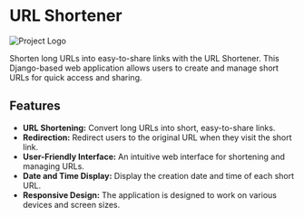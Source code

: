 # URL Shortener

![Project Logo](https://www.printrunner.com/blog/wp-content/uploads/2016/09/10_UsingURLShorteners-777x437.jpg?raw=true)

Shorten long URLs into easy-to-share links with the URL Shortener. This Django-based web application allows users to create and manage short URLs for quick access and sharing.

## Features

- **URL Shortening:** Convert long URLs into short, easy-to-share links.
- **Redirection:** Redirect users to the original URL when they visit the short link.
- **User-Friendly Interface:** An intuitive web interface for shortening and managing URLs.
- **Date and Time Display:** Display the creation date and time of each short URL.
- **Responsive Design:** The application is designed to work on various devices and screen sizes.
